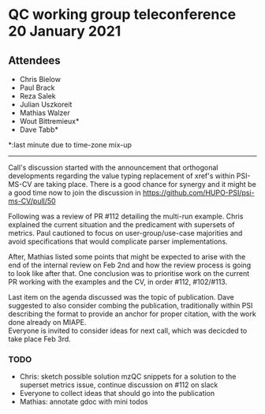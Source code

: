 # QC working group teleconference 20 January 2021

## Attendees

- Chris Bielow
- Paul Brack
- Reza Salek
- Julian Uszkoreit
- Mathias Walzer
- Wout Bittremieux*
- Dave Tabb*

*:last minute due to time-zone mix-up 

---

Call's discussion started with the announcement that orthogonal developments regarding the value typing replacement of xref's within PSI-MS-CV are taking place. There is a good chance for synergy and it might be a good time now to join the discussion in https://github.com/HUPO-PSI/psi-ms-CV/pull/50

Following was a review of PR #112 detailing the multi-run example.
Chris explained the current situation and the predicament with supersets of metrics. 
Paul cautioned to focus on user-group/use-case majorities and avoid specifications that would complicate parser implementations.

After, Mathias listed some points that might be expected to arise with the end of the internal review on Feb 2nd and how the review process is going to look like after that. 
One conclusion was to prioritise work on the current PR working with the examples and the CV, in order #112, #102/#113.

Last item on the agenda discussed was the topic of publication.
Dave suggested to also consider combing the publication, traditionally within PSI describing the format to provide an anchor for proper citation, with the work done already on MIAPE.  
Everyone is invited to consider ideas for next call, which was decicded to take place Feb 3rd.    
  
### TODO
- Chris: sketch possible solution mzQC snippets for a solution to the superset metrics issue, continue discussion on #112 on slack
- Everyone to collect ideas that should go into the publication
- Mathias: annotate gdoc with mini todos 
